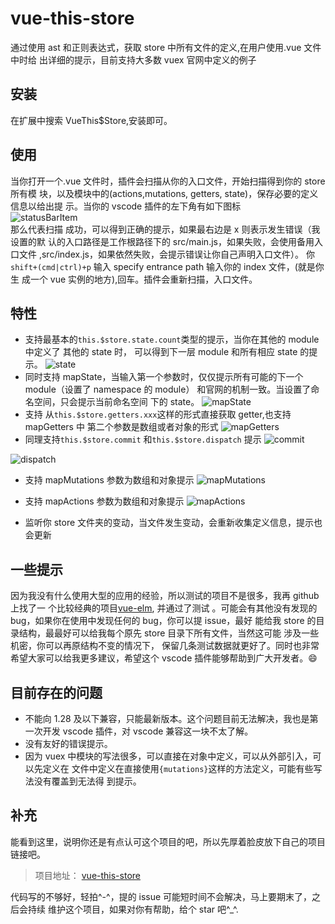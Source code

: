 # vue-this-store

通过使用 ast 和正则表达式，获取 store 中所有文件的定义,在用户使用.vue 文件中时给
出详细的提示，目前支持大多数 vuex 官网中定义的例子

## 安装

在扩展中搜索 VueThis\$Store,安装即可。

## 使用

当你打开一个.vue 文件时，插件会扫描从你的入口文件，开始扫描得到你的 store 所有模
块，以及模块中的(actions,mutations, getters, state)，保存必要的定义信息以给出提
示。当你的 vscode 插件的左下角有如下图标  
![statusBarItem](https://camo.githubusercontent.com/65886ccab9cc85ab8cf11e59f6d739827329b716/687474703a2f2f7675652d746869732d73746f72652e746573742e757063646e2e6e65742f7374617475734261724974656d2e6a7067)  
那么代表扫描 成功，可以得到正确的提示，如果最右边是 x 则表示发生错误（我设置的默
认的入口路径是工作根路径下的 src/main.js，如果失败，会使用备用入口文件
,src/index.js，如果依然失败，会提示错误让你自己声明入口文件）。
你`shift+(cmd|ctrl)+p` 输入 specify entrance path 输入你的 index 文件，(就是你生
成一个 vue 实例的地方),回车。插件会重新扫描，入口文件。

## 特性

- 支持最基本的`this.$store.state.count`类型的提示，当你在其他的 module 中定义了
  其他的 state 时， 可以得到下一层 module 和所有相应 state 的提示。
  ![state](https://camo.githubusercontent.com/254611df3a09c9272d92ca5d992fd7550944e1a3/687474703a2f2f7675652d746869732d73746f72652e746573742e757063646e2e6e65742f73746174652e676966)
- 同时支持 mapState，当输入第一个参数时，仅仅提示所有可能的下一个 module（设置了
  namespace 的 module） 和官网的机制一致。当设置了命名空间，只会提示当前命名空间
  下的 state。
  ![mapState](https://camo.githubusercontent.com/8c7db5bed3b832acc875915d590d29c6b139bc81/687474703a2f2f7675652d746869732d73746f72652e746573742e757063646e2e6e65742f6d617073746174652e676966)
- 支持 从`this.$store.getters.xxx`这样的形式直接获取 getter,也支持 mapGetters 中
  第二个参数是数组或者对象的形式
  ![mapGetters](https://camo.githubusercontent.com/ed2e36f338acef138ff3cef7ac5ba02292c270b0/687474703a2f2f7675652d746869732d73746f72652e746573742e757063646e2e6e65742f6d6170676574746572732e676966)
- 同理支持`this.$store.commit` 和`this.$store.dispatch` 提示
  ![commit](https://camo.githubusercontent.com/9232b7f06a643196e89eae18123bc7a7f4b25418/687474703a2f2f7675652d746869732d73746f72652e746573742e757063646e2e6e65742f636f6d6d69742e676966)

![dispatch](https://camo.githubusercontent.com/dea3e7f1c90e968ea45da2e4b7dfb8c4f097629e/687474703a2f2f7675652d746869732d73746f72652e746573742e757063646e2e6e65742f64697370617463682e676966)

- 支持 mapMutations 参数为数组和对象提示
  ![mapMutations](https://camo.githubusercontent.com/5ba84806b45f9305bb7d4b7eb251d72ef135879f/687474703a2f2f7675652d746869732d73746f72652e746573742e757063646e2e6e65742f6d61704d75746174696f6e732e676966)

- 支持 mapActions 参数为数组和对象提示
  ![mapActions](https://camo.githubusercontent.com/514de30dbdafcd119094e832454aea2502102300/687474703a2f2f7675652d746869732d73746f72652e746573742e757063646e2e6e65742f6d6170416374696f6e732e676966)
- 监听你 store 文件夹的变动，当文件发生变动，会重新收集定义信息，提示也会更新

## 一些提示

因为我没有什么使用大型的应用的经验，所以测试的项目不是很多，我再 github 上找了一
个比较经典的项目[vue-elm](https://github.com/bailicangdu/vue2-elm), 并通过了测试
。可能会有其他没有发现的 bug，如果你在使用中发现任何的 bug，你可以提 issue，最好
能给我 store 的目录结构，最最好可以给我每个原先 store 目录下所有文件，当然这可能
涉及一些机密，你可以再原结构不变的情况下， 保留几条测试数据就更好了。同时也非常
希望大家可以给我更多建议，希望这个 vscode 插件能够帮助到广大开发者。:smile:

## 目前存在的问题

- 不能向 1.28 及以下兼容，只能最新版本。这个问题目前无法解决，我也是第一次开发
  vscode 插件，对 vscode 兼容这一块不太了解。
- 没有友好的错误提示。
- 因为 vuex 中模块的写法很多，可以直接在对象中定义，可以从外部引入，可以先定义在
  文件中定义在直接使用`{mutations}`这样的方法定义，可能有些写法没有覆盖到无法得
  到提示。

## 补充

能看到这里，说明你还是有点认可这个项目的吧，所以先厚着脸皮放下自己的项目链接吧。

> 项目地址： [vue-this-store](https://github.com/IWANABETHATGUY/vue-this-store)

代码写的不够好，轻拍^-^，提的 issue 可能短时间不会解决，马上要期末了，之后会持续
维护这个项目，如果对你有帮助，给个 star 吧^\_^.
